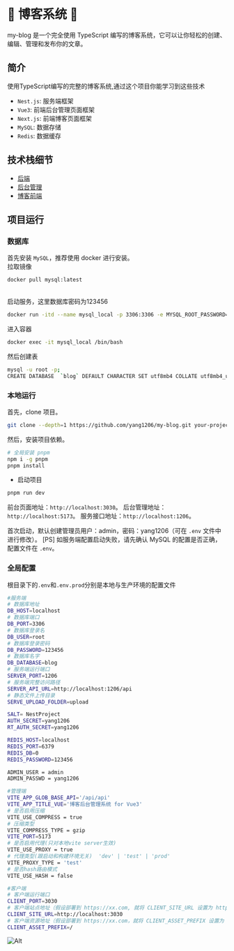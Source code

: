 # 📝 博客系统 📝

my-blog 是一个完全使用 TypeScript 编写的博客系统，它可以让你轻松的创建、编辑、管理和发布你的文章。
## 简介

使用TypeScript编写的完整的博客系统,通过这个项目你能学习到这些技术

- `Nest.js`: 服务端框架
- `Vue3`: 前端后台管理页面框架
- `Next.js`: 前端博客页面框架
- `MySQL`: 数据存储
- `Redis`: 数据缓存
## 技术栈细节

- [后端](./app/server/README.md)
- [后台管理](./app/admin-vue/README.md)
- [博客前端](./app/client/README.md)
  
## 项目运行
### 数据库
首先安装 `MySQL`，推荐使用 docker 进行安装。
<br />
拉取镜像
<br />
```bash
docker pull mysql:latest
```
<br />
启动服务，这里数据库密码为123456

```bash
docker run -itd --name mysql_local -p 3306:3306 -e MYSQL_ROOT_PASSWORD=123456 mysql/mysql-server
```
进入容器
```bash
docker exec -it mysql_local /bin/bash
```
然后创建表
```bash
mysql -u root -p;
CREATE DATABASE  `blog` DEFAULT CHARACTER SET utf8mb4 COLLATE utf8mb4_unicode_ci;
```
### 本地运行
首先，clone 项目。

```bash
git clone --depth=1 https://github.com/yang1206/my-blog.git your-project-name
```

然后，安装项目依赖。

```bash
# 全局安装 pnpm
npm i -g pnpm
pnpm install
```

- 启动项目

```bash
pnpm run dev
```

前台页面地址：`http://localhost:3030`。
后台管理地址：`http://localhost:5173`。
服务接口地址：`http://localhost:1206`。

首次启动，默认创建管理员用户：admin，密码：yang1206（可在 `.env` 文件中进行修改）。
[PS] 如服务端配置启动失败，请先确认 MySQL 的配置是否正确，配置文件在 `.env`。
### 全局配置
根目录下的`.env`和`.env.prod`分别是本地与生产环境的配置文件
```bash
#服务端
# 数据库地址
DB_HOST=localhost  
# 数据库端口
DB_PORT=3306
# 数据库登录名
DB_USER=root
# 数据库登录密码
DB_PASSWORD=123456
# 数据库名字
DB_DATABASE=blog
# 服务端运行端口
SERVER_PORT=1206
# 服务端完整访问路径
SERVER_API_URL=http://localhost:1206/api
# 静态文件上传目录
SERVE_UPLOAD_FOLDER=upload

SALT= NestProject
AUTH_SECRET=yang1206
RT_AUTH_SECRET=yang1206

REDIS_HOST=localhost
REDIS_PORT=6379
REDIS_DB=0
REDIS_PASSWORD=123456

ADMIN_USER = admin
ADMIN_PASSWD = yang1206

#管理端
VITE_APP_GLOB_BASE_API='/api/api'
VITE_APP_TITLE_VUE='博客后台管理系统 for Vue3'
# 是否启用压缩
VITE_USE_COMPRESS = true
# 压缩类型
VITE_COMPRESS_TYPE = gzip
VITE_PORT=5173
# 是否启用代理(只对本地vite server生效)
VITE_USE_PROXY = true
# 代理类型(跟启动和构建环境无关)  'dev' | 'test' | 'prod'
VITE_PROXY_TYPE = 'test'
# 是否hash路由模式
VITE_USE_HASH = false

#客户端
# 客户端运行端口
CLIENT_PORT=3030
# 客户端站点地址（假设部署到 https://xx.com, 就将 CLIENT_SITE_URL 设置为 https://xx.com）
CLIENT_SITE_URL=http://localhost:3030
# 客户端资源地址（假设部署到 https://xx.com，就将 CLIENT_ASSET_PREFIX 设置为 https://xx.com，如果将资源上传到 cdn ，那就改为 cdn 地址）
CLIENT_ASSET_PREFIX=/
```
![Alt](https://repobeats.axiom.co/api/embed/c964cacad1bfd31fe31ed0a73865ccd744baf3f5.svg "Repobeats analytics image")
